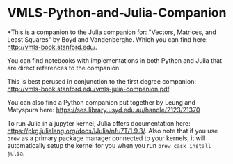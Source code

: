 # VMLS-Python-and-Julia-Companion
*This is a companion to the Julia companion for:
"Vectors, Matrices, and Least Squares" by Boyd and Vandenberghe. Which you can find here: http://vmls-book.stanford.edu/.

You can find notebooks with implementations in both Python and Julia that are direct references to the companion.

This is best perused in conjunction to the first degree companion: http://vmls-book.stanford.edu/vmls-julia-companion.pdf.

You can also find a Python companion put together by Leung and Matyspura here: https://ses.library.usyd.edu.au/handle/2123/21370

To run Julia in a jupyter kernel, Julia offers documentation here: https://pkg.julialang.org/docs/IJulia/nfu7T/1.9.3/. Also note that if you use `brew` as a primary package manager connected to your kernels, it will automatically setup the kernel for you when you run `brew cask install julia`.
